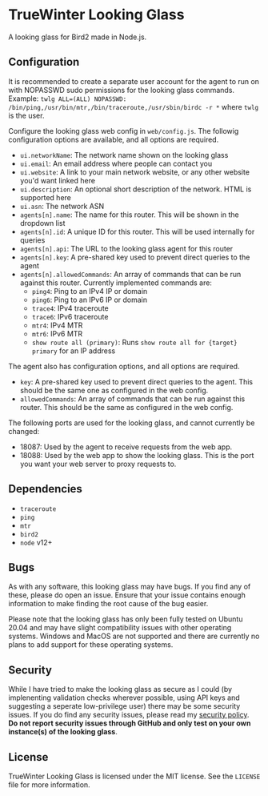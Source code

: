 # TrueWinter Looking Glass

A looking glass for Bird2 made in Node.js.

## Configuration

It is recommended to create a separate user account for the agent to run on with NOPASSWD sudo permissions for the looking glass commands. Example: `twlg ALL=(ALL) NOPASSWD: /bin/ping,/usr/bin/mtr,/bin/traceroute,/usr/sbin/birdc -r *` where `twlg` is the user.

Configure the looking glass web config in `web/config.js`. The followig configuration options are available, and all options are required.

- `ui.networkName`: The network name shown on the looking glass
- `ui.email`: An email address where people can contact you
- `ui.website`: A link to your main network website, or any other website you'd want linked here
- `ui.description`: An optional short description of the network. HTML is supported here
- `ui.asn`: The network ASN
- `agents[n].name`: The name for this router. This will be shown in the dropdown list
- `agents[n].id`: A unique ID for this router. This will be used internally for queries
- `agents[n].api`: The URL to the looking glass agent for this router
- `agents[n].key`: A pre-shared key used to prevent direct queries to the agent
- `agents[n].allowedCommands`: An array of commands that can be run against this router. Currently implemented commands are:
	- `ping4`: Ping to an IPv4 IP or domain
	- `ping6`: Ping to an IPv6 IP or domain
	- `trace4`: IPv4 traceroute
	- `trace6`: IPv6 traceroute
	- `mtr4`: IPv4 MTR
	- `mtr6`: IPv6 MTR
	- `show route all (primary)`: Runs `show route all for {target} primary` for an IP address

The agent also has configuration options, and all options are required.

- `key`: A pre-shared key used to prevent direct queries to the agent. This should be the same one as configured in the web config.
- `allowedCommands`: An array of commands that can be run against this router. This should be the same as configured in the web config.

The following ports are used for the looking glass, and cannot currently be changed:

- 18087: Used by the agent to receive requests from the web app.
- 18088: Used by the web app to show the looking glass. This is the port you want your web server to proxy requests to.

## Dependencies

- `traceroute`
- `ping`
- `mtr`
- `bird2`
- `node` v12+

## Bugs

As with any software, this looking glass may have bugs. If you find any of these, please do open an issue. Ensure that your issue contains enough information to make finding the root cause of the bug easier.

Please note that the looking glass has only been fully tested on Ubuntu 20.04 and may have slight compatibility issues with other operating systems. Windows and MacOS are not supported and there are currently no plans to add support for these operating systems.

## Security

While I have tried to make the looking glass as secure as I could (by implenenting validation checks wherever possible, using API keys and suggesting a seperate low-privilege user) there may be some security issues. If you do find any security issues, please read my [security policy](https://truewinter.dev/legal/security). **Do not report security issues through GitHub and only test on your own instance(s) of the looking glass**.

## License

TrueWinter Looking Glass is licensed under the MIT license. See the `LICENSE` file for more information.